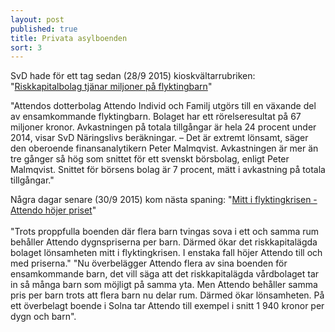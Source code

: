 ```yaml
---
layout: post
published: true
title: Privata asylboenden
sort: 3
---
```






SvD hade för ett tag sedan (28/9 2015) kioskvältarrubriken: "[Riskkapitalbolag tjänar miljoner på flyktingbarn](http://www.svd.se/flyktingbarn-lukrativ-marknad/om/den-lonsamma-asylmarknaden)"

"Attendos dotterbolag Attendo Individ och Familj utgörs till en växande del av ensamkommande flyktingbarn. Bolaget har ett rörelseresultat på 67 miljoner kronor. Avkastningen på totala tillgångar är hela 24 procent under 2014, visar SvD Näringslivs beräkningar. – Det är extremt lönsamt, säger den oberoende finansanalytikern Peter Malmqvist. Avkastningen är mer än tre gånger så hög som snittet för ett svenskt börsbolag, enligt Peter Malmqvist. Snittet för börsens bolag är 7 procent, mätt i avkastning på totala tillgångar."

Några dagar senare (30/9 2015) kom nästa spaning: "[Mitt i flyktingkrisen - Attendo höjer priset](http://www.svd.se/mitt-i-flyktingkrisen--asylboende-hojer-priset/om/den-lonsamma-asylmarknaden)" <br><br>"Trots proppfulla boenden där flera barn tvingas sova i ett och samma rum behåller Attendo dygnspriserna per barn. Därmed ökar det riskkapitalägda bolaget lönsamheten mitt i flyktingkrisen. I enstaka fall höjer Attendo till och med priserna."
"Nu överbelägger Attendo flera av sina boenden för ensamkommande barn, det vill säga att det riskkapitalägda vårdbolaget tar in så många barn som möjligt på samma yta. Men Attendo behåller samma pris per barn trots att flera barn nu delar rum. Därmed ökar lönsamheten. På ett överbelagt boende i Solna tar Attendo till exempel i snitt 1 940 kronor per dygn och barn".
